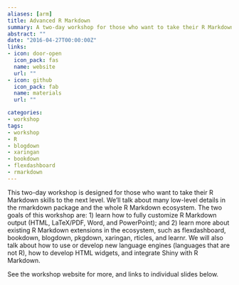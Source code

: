 ```yaml
---
aliases: [arm]
title: Advanced R Markdown
summary: A two-day workshop for those who want to take their R Markdown skills to the next level 
abstract: ""
date: "2016-04-27T00:00:00Z"
links:
- icon: door-open
  icon_pack: fas
  name: website
  url: ""
- icon: github
  icon_pack: fab
  name: materials
  url: ""

categories:
- workshop
tags:
- workshop
- R
- blogdown
- xaringan
- bookdown
- flexdashboard
- rmarkdown
---
```


This two-day workshop is designed for those who want to take their R Markdown skills to the next level. We’ll talk about many low-level details in the rmarkdown package and the whole R Markdown ecosystem. The two goals of this workshop are: 1) learn how to fully customize R Markdown output (HTML, LaTeX/PDF, Word, and PowerPoint); and 2) learn more about existing R Markdown extensions in the ecosystem, such as flexdashboard, bookdown, blogdown, pkgdown, xaringan, rticles, and learnr. We will also talk about how to use or develop new language engines (languages that are not R), how to develop HTML widgets, and integrate Shiny with R Markdown.

See the workshop website for more, and links to individual slides below.
